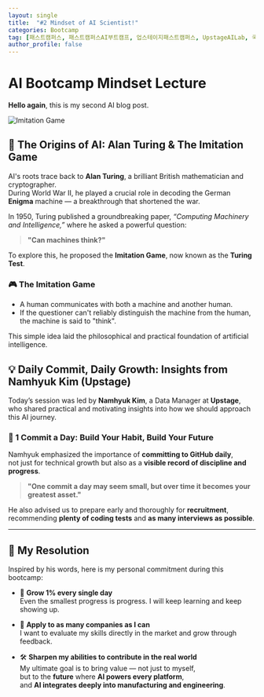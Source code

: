 ```yaml
---
layout: single
title:  "#2 Mindset of AI Scientist!"
categories: Bootcamp
tag: [패스트캠퍼스, 패스트캠퍼스AI부트캠프, 업스테이지패스트캠퍼스, UpstageAILab, 국비지원, 패스트캠퍼스업스테이지에이아이랩, 패스트캠퍼스업스테이지부트캠프]
author_profile: false
---
```


# AI Bootcamp Mindset Lecture

**Hello again**, this is my second AI blog post.

![Imitation Game](Quantum-Node-Scott/Quantum-Node-Scott.github.io/assets/images/imitation_game.jpg)

## 🧠 The Origins of AI: Alan Turing & The Imitation Game

AI's roots trace back to **Alan Turing**, a brilliant British mathematician and cryptographer.  
During World War II, he played a crucial role in decoding the German **Enigma** machine — a breakthrough that shortened the war.

In 1950, Turing published a groundbreaking paper, *“Computing Machinery and Intelligence,”* where he asked a powerful question:

> **"Can machines think?"**

To explore this, he proposed the **Imitation Game**, now known as the **Turing Test**.

### 🎮 The Imitation Game
- A human communicates with both a machine and another human.
- If the questioner can't reliably distinguish the machine from the human,  
  the machine is said to "think".

This simple idea laid the philosophical and practical foundation of artificial intelligence.

## 💡 Daily Commit, Daily Growth: Insights from Namhyuk Kim (Upstage)

Today’s session was led by **Namhyuk Kim**, a Data Manager at **Upstage**,  
who shared practical and motivating insights into how we should approach this AI journey.

### 🔁 1 Commit a Day: Build Your Habit, Build Your Future

Namhyuk emphasized the importance of **committing to GitHub daily**,  
not just for technical growth but also as a **visible record of discipline and progress**.

> **"One commit a day may seem small, but over time it becomes your greatest asset."**

He also advised us to prepare early and thoroughly for **recruitment**,  
recommending **plenty of coding tests** and **as many interviews as possible**.

---

## 🚀 My Resolution

Inspired by his words, here is my personal commitment during this bootcamp:

- 🧩 **Grow 1% every single day**  
  Even the smallest progress is progress. I will keep learning and keep showing up.

- 🧪 **Apply to as many companies as I can**  
  I want to evaluate my skills directly in the market and grow through feedback.

- 🛠️ **Sharpen my abilities to contribute in the real world**  
  My ultimate goal is to bring value — not just to myself,  
  but to the **future** where **AI powers every platform**,  
  and **AI integrates deeply into manufacturing and engineering**.
